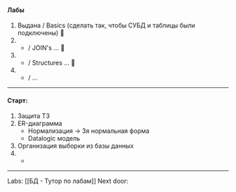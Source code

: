 #### Лабы

1. Выдана / Basics (сделать так, чтобы СУБД и таблицы были подключены) 🗿 
2.  - / JOIN's ... 🤡
3.  - / Structures ... 🫡 
4.  - / ... 

---
#### Старт:

1. Защита ТЗ
2. ER-диаграмма
	- Нормализация -> 3я нормальная форма
	- Datalogic модель
3. Организация выборки из базы данных
4. -

---

Labs: [[БД - Тутор по лабам]]
Next door: 